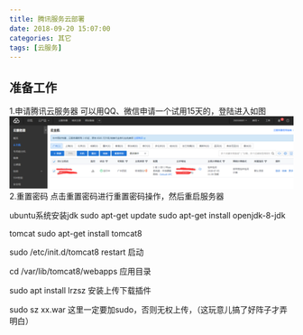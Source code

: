 ```yaml
---
title: 腾讯服务云部署
date: 2018-09-20 15:07:00
categories: 其它
tags: [云服务]
---
```

## 准备工作
1.申请腾讯云服务器
可以用QQ、微信申请一个试用15天的，登陆进入如图
<img src="../images/Other-tengxunyun-1.png">
2.重置密码
点击重置密码进行重置密码操作，然后重启服务器

ubuntu系统安装jdk
sudo apt-get update
sudo apt-get install openjdk-8-jdk

tomcat
sudo apt-get install tomcat8

sudo /etc/init.d/tomcat8 restart  启动

cd /var/lib/tomcat8/webapps 应用目录

sudo apt install lrzsz 安装上传下载插件

sudo sz xx.war  这里一定要加sudo，否则无权上传，（这玩意儿搞了好阵子才弄明白）
